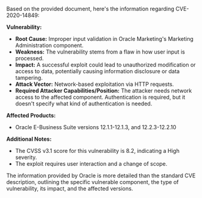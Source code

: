 Based on the provided document, here's the information regarding CVE-2020-14849:

**Vulnerability:**

*   **Root Cause:** Improper input validation in Oracle Marketing's Marketing Administration component.
*   **Weakness:** The vulnerability stems from a flaw in how user input is processed.
*   **Impact:** A successful exploit could lead to unauthorized modification or access to data, potentially causing information disclosure or data tampering.
*   **Attack Vector:** Network-based exploitation via HTTP requests.
*   **Required Attacker Capabilities/Position:** The attacker needs network access to the affected component. Authentication is required, but it doesn't specify what kind of authentication is needed.

**Affected Products:**

*   Oracle E-Business Suite versions 12.1.1-12.1.3, and 12.2.3-12.2.10

**Additional Notes:**

*   The CVSS v3.1 score for this vulnerability is 8.2, indicating a High severity.
*   The exploit requires user interaction and a change of scope.

The information provided by Oracle is more detailed than the standard CVE description, outlining the specific vulnerable component, the type of vulnerability, its impact, and the affected versions.